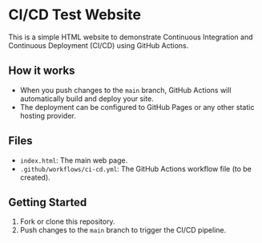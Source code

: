 # CI/CD Test Website

This is a simple HTML website to demonstrate Continuous Integration and Continuous Deployment (CI/CD) using GitHub Actions.

## How it works
- When you push changes to the `main` branch, GitHub Actions will automatically build and deploy your site.
- The deployment can be configured to GitHub Pages or any other static hosting provider.

## Files
- `index.html`: The main web page.
- `.github/workflows/ci-cd.yml`: The GitHub Actions workflow file (to be created).

## Getting Started
1. Fork or clone this repository.
2. Push changes to the `main` branch to trigger the CI/CD pipeline. 